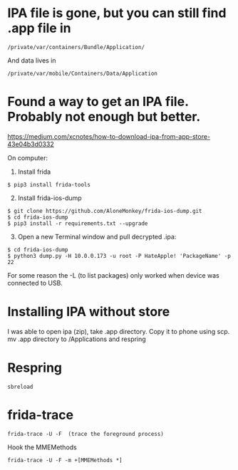 <!-- TITLE: Mobile Ios Ipa -->
<!-- SUBTITLE: A quick summary of Mobile Ios Ipa -->

# IPA file is gone, but you can still find .app file in

```
/private/var/containers/Bundle/Application/
```

And data lives in 
```
/private/var/mobile/Containers/Data/Application
```


# Found a way to get an IPA file.  Probably not enough but better.

https://medium.com/xcnotes/how-to-download-ipa-from-app-store-43e04b3d0332

On computer:
1. Install frida
```
$ pip3 install frida-tools
```

2. Install frida-ios-dump
```
$ git clone https://github.com/AloneMonkey/frida-ios-dump.git
$ cd frida-ios-dump
$ pip3 install -r requirements.txt --upgrade
```

3. Open a new Terminal window and pull decrypted .ipa:
```
$ cd frida-ios-dump
$ python3 dump.py -H 10.0.0.173 -u root -P HateApple! 'PackageName' -p 22
```

For some reason the -L (to list packages) only worked when device was connected to USB.

# Installing IPA without store
I was able to open ipa (zip), take .app directory.  Copy it to phone using scp.  mv .app directory to /Applications and respring


# Respring
```
sbreload
```

# frida-trace
```
frida-trace -U -F  (trace the foreground process)
```

Hook the MMEMethods
```
frida-trace -U -F -m +[MMEMethods *] 
```